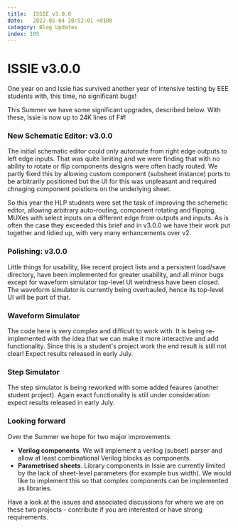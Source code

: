 ```yaml
---
title:  ISSIE v3.0.0
date:   2022-05-04 20:52:01 +0100
category: Blog Updates
index: 105
---
```


# ISSIE v3.0.0

One year on and Issie has survived another year of intensive testing by EEE students with, this time, no significant bugs!

This Summer we have some significant upgrades, described below. With these, Issie is now up to 24K lines of F#!

### New Schematic Editor: v3.0.0

The initial schematic editor could only autoroute from right edge outputs to left edge inputs. That was quite limiting and we were finding that with no ability to rotate or flip components designs were often badly routed. We partly fixed this by allowing custom component (subsheet instance) ports to be arbitrarily positioned but the UI for this was unpleasant and required chnaging component poistions on the underlying sheet.

So this year the HLP students were set the task of improving the schemetic editor, allowing arbitrary auto-routing, component rotating and flipping, MUXes with select inputs on a different edge from outputs and inputs. As is often the case they exceeded this brief and in v3.0.0 we have their work put together and tidied up, with very many enhancements over v2.

### Polishing: v3.0.0

Little things for usability, like recent project lists and a persistent load/save directory, have been implemented for greater usability, and all minor bugs except for waveform simulator top-level UI weirdness have been closed. The waveform simulator is currently being overhauled, hence its top-level UI will be part of that.

### Waveform Simulator

The code here is very complex and difficult to work with. It is being re-implemented with the idea that we can make it more interactive and add functionality. Since this is a student's project work the end result is still not clear! Expect results released in early July.

### Step Simulator

The step simulator is being reworked with some added feaures (another student project). Again exact functionality is still under consideration: expect results released in early July.

### Looking forward

Over the Summer we hope for two major improvements:

* **Verilog components**. We will implement a verilog (subset) parser and allow at least combinational Verilog blocks as components.
* **Parametrised sheets**. Library components in Issie are currently limited by the lack of sheet-level parameters (for example bus width). We would like to implement this so that complex components can be implemented as libraries.

Have a look at the issues and associated discussions for where we are on these two projects - contribute if you are interested or have strong requirements.

